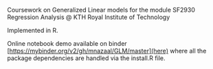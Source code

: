 Coursework on Generalized Linear models for the module SF2930 Regression Analysis @ KTH Royal Institute of Technology

Implemented in R.

Online notebook demo available on binder [https://mybinder.org/v2/gh/mnazaal/GLM/master](here) where all the package dependencies are handled via the install.R file.
